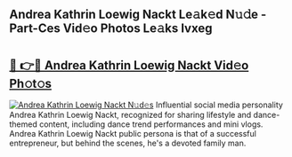 ## Andrea Kathrin Loewig Nackt Le𝚊k𝚎d N𝚞𝚍e - Part-Ces Vid𝚎o Photos Le𝚊ks Ivxeg

# <h2><a href="http://fb9zk9.evod.top/?m=Andrea+Kathrin+Loewig+Nackt">🔗 👉🔴 Andrea Kathrin Loewig Nackt Vid𝚎o Ph𝚘t𝚘s</a></h2>

[![Andrea Kathrin Loewig Nackt N𝚞d𝚎s](https://i.imgur.com/8V9OHl7.gif)](http://fb9zk9.evod.top/?m=Andrea+Kathrin+Loewig+Nackt)
Influential social media personality Andrea Kathrin Loewig Nackt, recognized for sharing lifestyle and dance-themed content, including dance trend performances and mini vlogs. Andrea Kathrin Loewig Nackt public persona is that of a successful entrepreneur, but behind the scenes, he's a devoted family man. 
